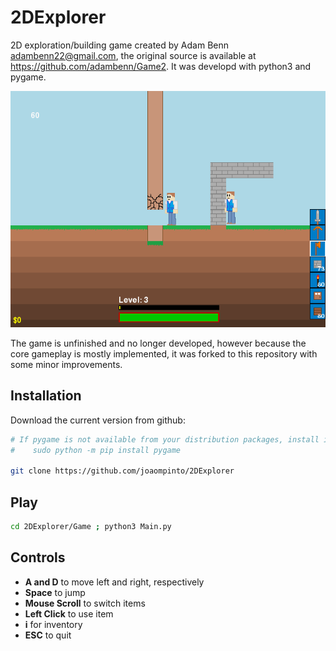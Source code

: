 # 2DExplorer

2D exploration/building game created by Adam Benn <adambenn22@gmail.com>, the original source is available at https://github.com/adambenn/Game2. It was developd with python3 and pygame.



![alt text](gameplay.gif)


The game is unfinished and no longer developed, however because the core gameplay is mostly implemented, it was forked to this repository with some minor improvements.

## Installation

Download the current version from github:

```sh
# If pygame is not available from your distribution packages, install it using pip:
#    sudo python -m pip install pygame

git clone https://github.com/joaompinto/2DExplorer
```

## Play
```sh
cd 2DExplorer/Game ; python3 Main.py
```

## Controls
- **A and D** to move left and right, respectively
- **Space** to jump
- **Mouse Scroll** to switch items
- **Left Click** to use item
- **i** for inventory
- **ESC** to quit
